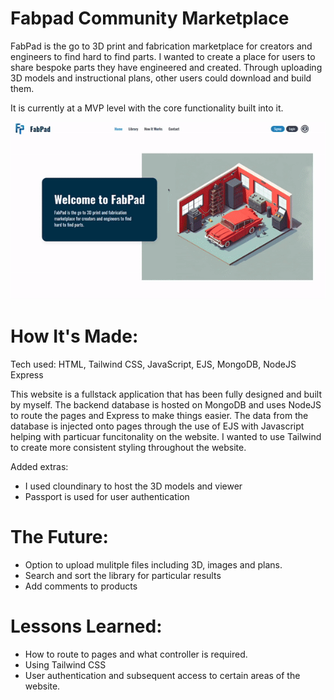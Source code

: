 # Fabpad Community Marketplace

FabPad is the go to 3D print and fabrication marketplace for creators and engineers to find hard to find parts. I wanted to create a place for users to share bespoke parts they have engineered and created. Through uploading 3D models and instructional plans, other users could download and build them.

It is currently at a MVP level with the core functionality built into it.

![image](https://raw.githubusercontent.com/GreenEagleKing/100hrs-project/8e3cb02ae1d584876672c76f5b71c9beab22aaec/public/imgs/forGithub/fabpad-gif.gif)

# How It's Made:
Tech used: HTML, Tailwind CSS, JavaScript, EJS, MongoDB, NodeJS Express

This website is a fullstack application that has been fully designed and built by myself. The backend database is hosted on MongoDB and uses NodeJS to route the pages and Express to make things easier. The data from the database is injected onto pages through the use of EJS with Javascript helping with particuar funcitonality on the website. I wanted to use Tailwind to create more consistent styling throughout the website.  

Added extras: 
- I used cloundinary to host the 3D models and viewer
- Passport is used for user authentication

# The Future:
- Option to upload mulitple files including 3D, images and plans.
- Search and sort the library for particular results
- Add comments to products

# Lessons Learned:
- How to route to pages and what controller is required.
- Using Tailwind CSS
- User authentication and subsequent access to certain areas of the website.

